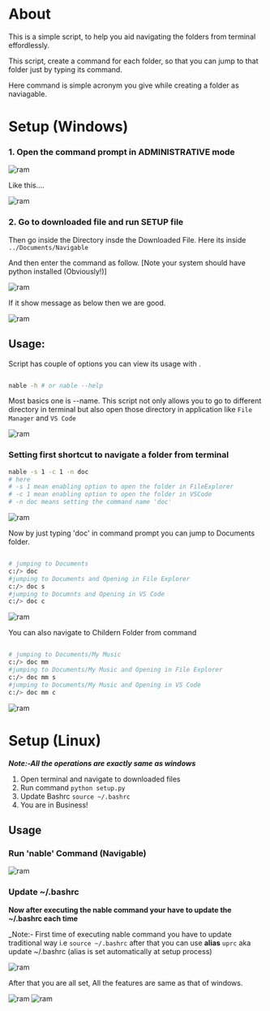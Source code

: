 <!-- @format -->

# About

This is a simple script, to help you aid navigating the folders from terminal effordlessly.

This script, create a command for each folder, so that you can jump to that folder just by typing its command.

Here command is simple acronym you give while creating a folder as
naviagable.

# Setup (Windows)

### 1. Open the command prompt in ADMINISTRATIVE mode

![ram](ss/wss1.png)

Like this....

![ram](ss/wss2.png)

### 2. Go to downloaded file and run SETUP file

Then go inside the Directory insde the Downloaded File.
Here its inside `../Documents/Navigable`

And then enter the command as follow. [Note your system should have python installed (Obviously!)]

![ram](ss/wss3.png)

If it show message as below then we are good.

![ram](ss/wss4.png)

## Usage:

Script has couple of options you can view its usage with .

```bash

nable -h # or nable --help

```

Most basics one is --name.
This script not only allows you to go to different directory in terminal but also
open those directory in application like `File Manager` and `VS Code`

![ram](ss/wss5.png)

### Setting first shortcut to navigate a folder from terminal

```bash
nable -s 1 -c 1 -n doc
# here
# -s 1 mean enabling option to open the folder in FileExplorer
# -c 1 mean enabling option to open the folder in VSCode
# -n doc means setting the command name 'doc'
```

![ram](ss/wss6.png)

Now by just typing 'doc' in command prompt you can jump to Documents folder.

```bash

# jumping to Documents
c:/> doc
#jumping to Documents and Opening in File Explorer
c:/> doc s
#jumping to Documnts and Opening in VS Code
c:/> doc c


```

![ram](ss/wss7.png)

You can also navigate to Childern Folder from command

```bash

# jumping to Documents/My Music
c:/> doc mm
#jumping to Documents/My Music and Opening in File Explorer
c:/> doc mm s
#jumping to Documents/My Music and Opening in VS Code
c:/> doc mm c


```

![ram](ss/wss8.png)

# Setup (Linux)

**_Note:-All the operations are exactly same as windows_**

1. Open terminal and navigate to downloaded files
2. Run command `python setup.py`
3. Update Bashrc `source ~/.bashrc`
4. You are in Business!

## Usage

### Run 'nable' Command (Navigable)

![ram](ss/lss1.png)

### Update ~/.bashrc

**Now after executing the nable command your have to update the ~/.bashrc each time**

\_Note:- First time of executing nable command you have to update traditional way i.e
`source ~/.bashrc`
after that you can use **alias** `uprc` aka update ~/.bashrc
(alias is set automatically at setup process)

![ram](ss/lss4.png)

After that you are all set,
All the features are same as that of windows.

![ram](ss/lss2.png)
![ram](ss/lss3.png)
